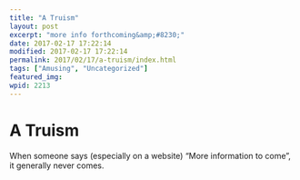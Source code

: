 ```yaml
---
title: "A Truism"
layout: post
excerpt: "more info forthcoming&amp;#8230;"
date: 2017-02-17 17:22:14
modified: 2017-02-17 17:22:14
permalink: 2017/02/17/a-truism/index.html
tags: ["Amusing", "Uncategorized"]
featured_img: 
wpid: 2213
---
```


# A Truism

When someone says (especially on a website) “More information to come”, it generally never comes.